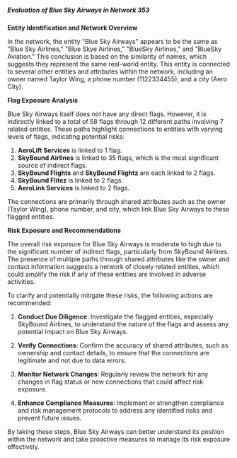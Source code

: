 ##### Evaluation of Blue Sky Airways in Network 353

**Entity Identification and Network Overview**

In the network, the entity "Blue Sky Airways" appears to be the same as "Blue Sky Airlines," "Blue Skye Airlines," "BlueSky Airlines," and "BlueSky Aviation." This conclusion is based on the similarity of names, which suggests they represent the same real-world entity. This entity is connected to several other entities and attributes within the network, including an owner named Taylor Wing, a phone number (1122334455), and a city (Aero City).

**Flag Exposure Analysis**

Blue Sky Airways itself does not have any direct flags. However, it is indirectly linked to a total of 58 flags through 12 different paths involving 7 related entities. These paths highlight connections to entities with varying levels of flags, indicating potential risks:

1. **AeroLift Services** is linked to 1 flag.
2. **SkyBound Airlines** is linked to 35 flags, which is the most significant source of indirect flags.
3. **SkyBound Flights** and **SkyBound Flightz** are each linked to 2 flags.
4. **SkyBound Flitez** is linked to 2 flags.
5. **AeroLink Services** is linked to 2 flags.

The connections are primarily through shared attributes such as the owner (Taylor Wing), phone number, and city, which link Blue Sky Airways to these flagged entities.

**Risk Exposure and Recommendations**

The overall risk exposure for Blue Sky Airways is moderate to high due to the significant number of indirect flags, particularly from SkyBound Airlines. The presence of multiple paths through shared attributes like the owner and contact information suggests a network of closely related entities, which could amplify the risk if any of these entities are involved in adverse activities.

To clarify and potentially mitigate these risks, the following actions are recommended:

1. **Conduct Due Diligence**: Investigate the flagged entities, especially SkyBound Airlines, to understand the nature of the flags and assess any potential impact on Blue Sky Airways.

2. **Verify Connections**: Confirm the accuracy of shared attributes, such as ownership and contact details, to ensure that the connections are legitimate and not due to data errors.

3. **Monitor Network Changes**: Regularly review the network for any changes in flag status or new connections that could affect risk exposure.

4. **Enhance Compliance Measures**: Implement or strengthen compliance and risk management protocols to address any identified risks and prevent future issues.

By taking these steps, Blue Sky Airways can better understand its position within the network and take proactive measures to manage its risk exposure effectively.